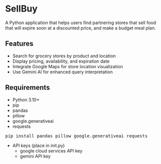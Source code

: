 # SellBuy

A Python application that helps users find partnering stores that sell food that will expire soon at a discounted price, and make a budget meal plan.

## Features

- Search for grocery stores by product and location
- Display pricing, availability, and expiration date
- Integrate Google Maps for store location visualization
- Use Gemini AI for enhanced query interpretation

## Requirements

- Python 3.10+
- pip
- pandas
- pillow
- google.generativeai
- requests
<pre>pip install pandas pillow google.generativeai requests </pre>
- API keys (place in init.py)
    - google cloud services API key
    - gemini API key
